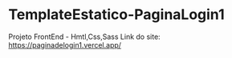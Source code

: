 # TemplateEstatico-PaginaLogin1
Projeto FrontEnd - Hmtl,Css,Sass
Link do site: https://paginadelogin1.vercel.app/
